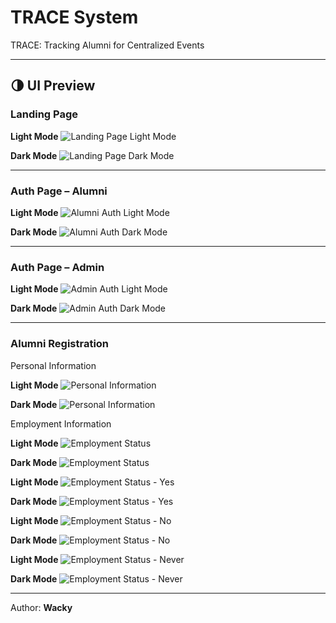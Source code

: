 # TRACE System

TRACE: Tracking Alumni for Centralized Events

---

## 🌗 UI Preview

### Landing Page

**Light Mode**
![Landing Page Light Mode](/docs/images/LandingPageLight.png)

**Dark Mode**
![Landing Page Dark Mode](/docs/images/LandingPageDark.png)

---

### Auth Page – Alumni

**Light Mode**
![Alumni Auth Light Mode](/docs/images/AlumniAuthPageLight.png)

**Dark Mode**
![Alumni Auth Dark Mode](/docs/images/AlumniAuthPageDark.png)

---

### Auth Page – Admin

**Light Mode**
![Admin Auth Light Mode](/docs/images/AdminAuthPageLight.png)

**Dark Mode**
![Admin Auth Dark Mode](/docs/images/AdminAuthPageDark.png)

---

### Alumni Registration

Personal Information

**Light Mode**
![Personal Information](/docs/images/AlumniPersonalLight.png)

**Dark Mode**
![Personal Information](/docs/images/AlumniPersonalDark.png)

Employment Information

**Light Mode**
![Employment Status](/docs/images/AlumniEmploymentLight.png)

**Dark Mode**
![Employment Status](/docs/images/AlumniEmploymentDark.png)

**Light Mode**
![Employment Status - Yes](/docs/images/AlumniEmployedYesLight.png)

**Dark Mode**
![Employment Status - Yes](/docs/images/AlumniEmployedYesDark.png)

**Light Mode**
![Employment Status - No](/docs/images/AlumniEmployedNoLight.png)

**Dark Mode**
![Employment Status - No](/docs/images/AlumniEmployedNoDark.png)

**Light Mode**
![Employment Status - Never](/docs/images/AlumniEmployedNeverLight.png)

**Dark Mode**
![Employment Status - Never](/docs/images/AlumniEmployedNeverDark.png)

---

Author: **Wacky**

